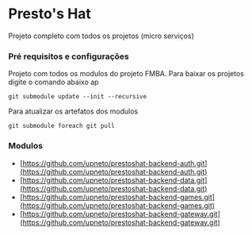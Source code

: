 # Presto's Hat
Projeto completo com todos os projetos (micro serviços) 


### Pré requisitos e configurações

Projeto com todos os modulos do projeto FMBA. Para baixar os projetos digite o comando abaixo ap

    git submodule update --init --recursive
    
Para atualizar os artefatos dos modulos

    git submodule foreach git pull     

### Modulos

* [https://github.com/upneto/prestoshat-backend-auth.git](https://github.com/upneto/prestoshat-backend-auth.git)
* [https://github.com/upneto/prestoshat-backend-data.git](https://github.com/upneto/prestoshat-backend-data.git)
* [https://github.com/upneto/prestoshat-backend-games.git](https://github.com/upneto/prestoshat-backend-games.git)
* [https://github.com/upneto/prestoshat-backend-gateway.git](https://github.com/upneto/prestoshat-backend-gateway.git)